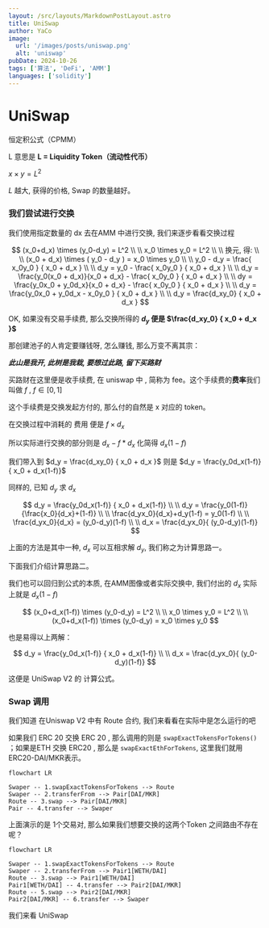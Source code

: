 ```yaml
---
layout: /src/layouts/MarkdownPostLayout.astro
title: UniSwap
author: YaCo
image:
  url: '/images/posts/uniswap.png'
  alt: 'uniswap'
pubDate: 2024-10-26
tags: ['算法', 'DeFi', 'AMM']
languages: ['solidity']
---
```


# UniSwap

恒定积公式（CPMM）

L 意思是 **L = Liquidity Token（流动性代币）**

$x \times y = L^2$

$L$ 越大, 获得的价格, Swap 的数量越好。

### 我们尝试进行交换

我们使用指定数量的 dx 去在AMM 中进行交换, 我们来逐步看看交换过程

$$
(x_0+d_x) \times (y_0-d_y) = L^2
\\
\\
x_0 \times y_0 = L^2
\\
\\
换元, 得:
\\
\\
(x_0 + d_x) \times ( y_0 - d_y ) = x_0 \times y_0
\\
\\
y_0 - d_y = \frac{ x_0y_0 } { x_0 + d_x }
\\
\\
d_y = y_0 - \frac{ x_0y_0 } { x_0 + d_x }
\\
\\
d_y = \frac{y_0(x_0 + d_x)}{x_0 + d_x} - \frac{ x_0y_0 } { x_0 + d_x }
\\
\\
dy = \frac{y_0x_0 + y_0d_x}{x_0 + d_x} - \frac{ x_0y_0 } { x_0 + d_x }
\\
\\
d_y = \frac{y_0x_0 + y_0d_x - x_0y_0 } { x_0 + d_x }
\\
\\
d_y = \frac{d_xy_0} { x_0 + d_x }
$$

OK, 如果没有交易手续费, 那么交换所得的 **$d_y$ 便是 $\frac{d_xy_0} { x_0 + d_x }$**

那创建池子的人肯定要赚钱呀, 怎么赚钱, 那么万变不离其宗：

**_此山是我开, 此树是我栽, 要想过此路, 留下买路财_**

买路财在这里便是收手续费, 在 uniswap 中 , 简称为 fee。这个手续费的**费率**我们叫做 $f$ ,
$f \in [0,1]$

这个手续费是交换发起方付的, 那么付的自然是 x 对应的 token。

在交换过程中消耗的 费用 便是 $f \times d_x$

所以实际进行交换的部分则是 $d_x - f*d_x$ 化简得 $d_x(1-f)$

我们带入到 $d_y = \frac{d_xy_0} { x_0 + d_x }$ 则是 $d_y = \frac{y_0d_x(1-f)} { x_0 + d_x(1-f)}$

同样的, 已知 $d_y$ 求 $d_x$

$$
d_y = \frac{y_0d_x(1-f)} { x_0 + d_x(1-f)}
\\
\\
d_y = \frac{y_0(1-f)}{\frac{x_0}{d_x}+(1-f)}
\\
\\
\frac{d_yx_0}{d_x}+d_y(1-f) = y_0(1-f)
\\
\\
\frac{d_yx_0}{d_x} = (y_0-d_y)(1-f)
\\
\\
d_x = \frac{d_yx_0}{ (y_0-d_y)(1-f)}
$$

上面的方法是其中一种, $d_x$ 可以互相求解 $d_y$, 我们称之为计算思路一。

下面我们介绍计算思路二。

我们也可以回归到公式的本质, 在AMM图像或者实际交换中, 我们付出的 $d_x$ 实际上就是 $d_x(1-f)$

$$
(x_0+d_x(1-f)) \times (y_0-d_y) = L^2
\\
\\
x_0 \times y_0 = L^2
\\
\\
(x_0+d_x(1-f)) \times (y_0-d_y) = x_0 \times y_0
$$

也是易得以上两解：

$$
d_y = \frac{y_0d_x(1-f)} { x_0 + d_x(1-f)}
\\
\\
d_x = \frac{d_yx_0}{ (y_0-d_y)(1-f)}
$$

这便是 UniSwap V2 的 计算公式。

### Swap 调用

我们知道 在Uniswap V2 中有 Route 合约, 我们来看看在实际中是怎么运行的吧

如果我们 ERC 20 交换 ERC 20 , 那么调用的则是 `swapExactTokensForTokens()` ；如果是ETH 交换 ERC20
, 那么是 `swapExactEthForTokens`, 这里我们就用 ERC20-DAI/MKR表示。

```mermaid
flowchart LR

Swaper -- 1.swapExactTokensForTokens --> Route
Swaper -- 2.transferFrom --> Pair[DAI/MKR]
Route -- 3.swap --> Pair[DAI/MKR]
Pair -- 4.transfer --> Swaper
```

上面演示的是 1个交易对, 那么如果我们想要交换的这两个Token 之间路由不存在呢？

```mermaid
flowchart LR

Swaper -- 1.swapExactTokensForTokens --> Route
Swaper -- 2.transferFrom --> Pair1[WETH/DAI]
Route -- 3.swap --> Pair1[WETH/DAI]
Pair1[WETH/DAI] -- 4.transfer --> Pair2[DAI/MKR]
Route -- 5.swap --> Pair2[DAI/MKR]
Pair2[DAI/MKR] -- 6.transfer --> Swaper
```

我们来看 UniSwap
